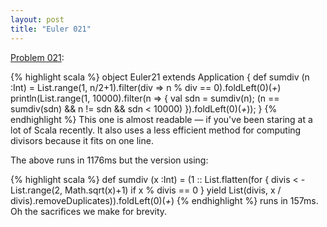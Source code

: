 ```yaml
---
layout: post
title: "Euler 021"
---
```


[Problem 021]\:

{% highlight scala %}
object Euler21 extends Application {
  def sumdiv (n :Int) = List.range(1, n/2+1).filter(div => n % div == 0).foldLeft(0)(_+_)
  println(List.range(1, 10000).filter(n => {
    val sdn = sumdiv(n); (n == sumdiv(sdn) && n != sdn && sdn < 10000)
  }).foldLeft(0)(_+_));
}
{% endhighlight %}
This one is almost readable — if you've been staring at a lot of Scala recently. It also uses a less efficient method for computing divisors because it fits on one line.

The above runs in 1176ms but the version using:

{% highlight scala %}
  def sumdiv (x :Int) = (1 :: List.flatten(for {
    divis < - List.range(2, Math.sqrt(x)+1)
    if x % divis == 0
  } yield List(divis, x / divis).removeDuplicates)).foldLeft(0)(_+_)
{% endhighlight %}
runs in 157ms. Oh the sacrifices we make for brevity.


[Problem 021]: http://projecteuler.net/index.php?section=problems&id=21
